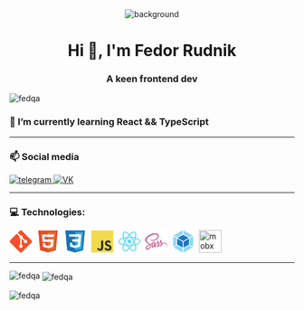 <div align="center">
  <img src="https://i.pinimg.com/564x/d4/84/dc/d484dce1fa2f8b85625d6de19354020e.jpg" alt="background" />
</div>


<h1 align="center">Hi 👋, I'm Fedor Rudnik</h1>
<h3 align="center">A keen frontend dev</h3>

<p align="left"> <img src="https://komarev.com/ghpvc/?username=fedqa&label=Profile%20views&color=0e75b6&style=flat" alt="fedqa" /> </p>

### 🌱 I’m currently learning **React && TypeScript**

---

### 📫 Social media

<div>
  <a href="https://t.me/fedqa" target="_blank">
  <img src="https://cdn-icons-png.flaticon.com/512/2111/2111646.png" width="40" height="40" alt="telegram" />
  </a>
  <a href="https://vk.com/fedqa" target="_blank">
  <img src="https://cdn-icons-png.flaticon.com/512/145/145813.png" width="40" height="40" alt="VK" />
  </a>
</div>

---


### 💻 Technologies:

<div>
  <img src="https://github.com/devicons/devicon/blob/master/icons/git/git-original.svg" title="git" alt="git" width="40" height="40"/>&nbsp
  <img src="https://github.com/devicons/devicon/blob/master/icons/html5/html5-original.svg" title="html5" alt="html5" width="40" height="40"/>&nbsp
  <img src="https://github.com/devicons/devicon/blob/master/icons/css3/css3-original.svg" title="css" alt="css" width="40" height="40"/>&nbsp
  <img src="https://github.com/devicons/devicon/blob/master/icons/javascript/javascript-original.svg" title="javascript" alt="javascript" width="40" height="40"/>&nbsp
  <img src="https://github.com/devicons/devicon/blob/master/icons/react/react-original.svg" title="reactjs" alt="reactjs" width="40" height="40"/>&nbsp
  <img src="https://github.com/devicons/devicon/blob/master/icons/sass/sass-original.svg" title="sass/scss" alt="sass/scss" width="40" height="40"/>&nbsp;
  <img src="https://github.com/devicons/devicon/blob/master/icons/webpack/webpack-original.svg" title="webpack" alt="webpack" width="40" height="40"/>&nbsp;
  <img src="https://static-00.iconduck.com/assets.00/mobx-icon-1024x1024-c9qpjcmj.png" title="mobx" alt"mobx" width="40" height="40"/>&nbsp;
</div>

---


<p><img align="left" src="https://github-readme-stats.vercel.app/api/top-langs?username=fedqa&show_icons=true&locale=en&layout=compact" alt="fedqa" /></p>

<p>&nbsp;<img align="center" src="https://github-readme-stats.vercel.app/api?username=fedqa&show_icons=true&locale=en" alt="fedqa" /></p>

<p><img align="center" src="https://github-readme-streak-stats.herokuapp.com/?user=fedqa&" alt="fedqa" /></p>
